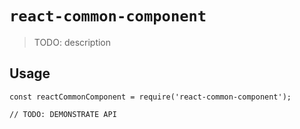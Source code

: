 # `react-common-component`

> TODO: description

## Usage

```
const reactCommonComponent = require('react-common-component');

// TODO: DEMONSTRATE API
```
